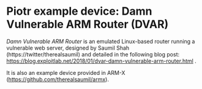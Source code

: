 Piotr example device: Damn Vulnerable ARM Router (DVAR)
=======================================================

*Damn Vulnerable ARM Router* is an emulated Linux-based router running a vulnerable web server, designed by Saumil Shah (https://twitter/therealsaumil) and detailed in the following blog post: https://blog.exploitlab.net/2018/01/dvar-damn-vulnerable-arm-router.html .

It is also an example device provided in ARM-X (https://github.com/therealsaumil/armx).

